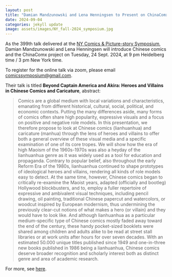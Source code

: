 ```yaml
---
layout: post
title: "Damian Mandzunowski and Lena Henningsen to Present on ChinaComx at the NY Comics Symposium on 24 September"
date: 2024-09-04
categories: jekyll update
image: assets/images/NY_fall-2024_symposium.jpg
---
```


As the 399th talk delivered at the [NY Comics & Picture-story Symposium](https://nycomicssymposium.wordpress.com/), Damian Mandzunowski and Lena Henningsen will introduce Chinese comics and the ChinaComx project on Tuesday, 24 Sept. 2024, at 9 pm Heidelberg time / 3 pm New York time.

To register for the online talk via zoom, please email [comicssymposium@gmail.com](mailto:comicssymposium@gmail.com). 

Their talk is titled __Beyond Captain America and Akira: Heroes and Villains in Chinese Comics and Caricature__,  abstract:

> Comics are a global medium with local variations and characteristics, emanating from different historical, cultural, social, political, and economic contexts. Putting the many differences aside, many forms of comics often share high popularity, expressive visuals and a focus on positive and negative role models. In this presentation, we therefore propose to look at Chinese comics (lianhuanhua) and caricature (manhua) through the lens of heroes and villains to offer both a general overview of these visual media and a specific examination of one of its core tropes. We will show how the era of high Maoism of the 1960s-1970s was also a heyday of the lianhuanhua genre as it was widely used as a tool for education and propaganda. Contrary to popular belief, also throughout the early Reform Era of the 1980s, lianhuanhua continued to shape prototypes of ideological heroes and villains, rendering all kinds of role models easy to detect. At the same time, however, Chinese comics began to critically re-examine the Maoist years, adapted (officially and bootleg) Hollywood blockbusters, and to, employ a fuller repertoire of expressive and ambivalent visual techniques, including pencil drawing, oil painting, traditional Chinese papercut and watercolors, or woodcut inspired by European modernism, thus undermining the previously clear-cut notions of what makes a hero (or villain) and they would have to look like. And although lianhuanhua as a particular medium-specific type of Chinese comics mostly faded away toward the end of the century, these handy pocket-sized booklets were shared among children and adults alike to be read at street stall libraries or at work units after hours for over seven decades. With an estimated 50.000 unique titles published since 1949 and one-in-three new books published in 1986 being a lianhuanhua, Chinese comics deserve broader recognition and scholarly interest both as distinct genre and area of academic research.

For more, see [here](https://nycomicssymposium.wordpress.com/damian-mandzunowski-lena-henningsen-sept-24-2024-at-3pm-et-online/).
